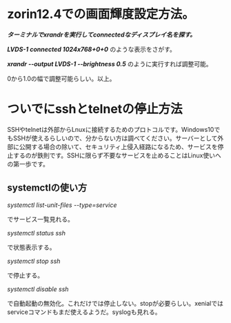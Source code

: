 # zorin12.4での画面輝度設定方法。

***ターミナルでxrandrを実行してconnectedなディスプレイ名を探す。***

***LVDS-1 connected 1024x768+0+0*** のような表示をさがす。 

***xrandr --output LVDS-1 --brightness 0.5*** のように実行すれば調整可能。

0から1.0の幅で調整可能らしい。以上。

# ついでにsshとtelnetの停止方法

SSHやtelnetは外部からLnuxに接続するためのプロトコルです。Windows10でもSSHが使えるらしいので、分からない方は調べてください。サーバーとして外部に公開する場合の除いて、セキュリティ上侵入経路になるため、サービスを停止するのが鉄則です。SSHに限らず不要なサービスを止めることはLinux使いへの第一歩です。

## systemctlの使い方

*systemctl list-unit-files --type=service*

でサービス一覧見れる。

*systemctl status ssh*

で状態表示する。

*systemctl stop ssh*

で停止する。

*systemctl disable ssh*

で自動起動の無効化。これだけでは停止しない。stopが必要らしい。xenialではserviceコマンドもまだ使えるようだ。syslogも見れる。

